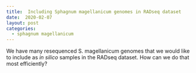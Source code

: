 ```yaml
---
title:  Including Sphagnum magellanicum genomes in RADseq dataset
date:  2020-02-07
layout: post
categories:
  - sphagnum magellanicum
---
```

We have many resequenced S. magellanicum genomes that we would like to include as _in silico_ samples in the RADseq dataset. How can we do that most efficiently?
